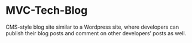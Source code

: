 # MVC-Tech-Blog
CMS-style blog site similar to a Wordpress site, where developers can publish their blog posts and comment on other developers’ posts as well.
